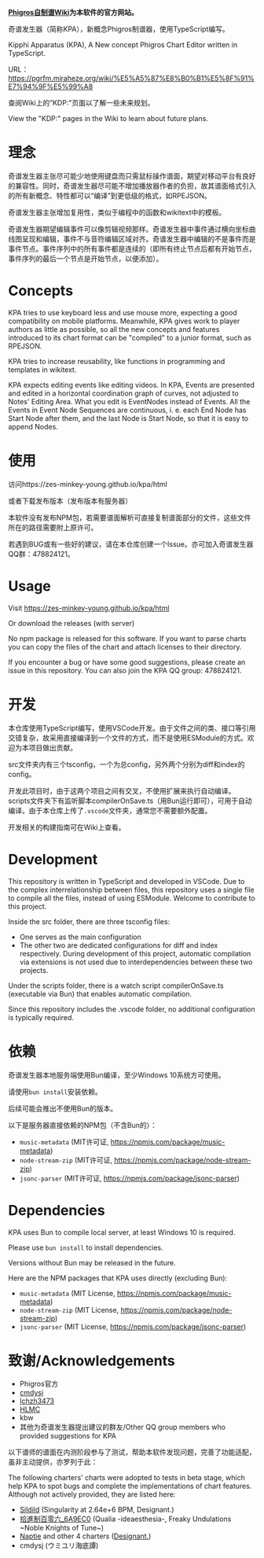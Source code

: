 

**[Phigros自制谱Wiki](https://pgrfm.miraheze.org/)为本软件的官方网站。**

奇谱发生器（简称KPA），新概念Phigros制谱器，使用TypeScript编写。

Kipphi Apparatus (KPA), A New concept Phigros Chart Editor written in TypeScript.

URL：https://pgrfm.miraheze.org/wiki/%E5%A5%87%E8%B0%B1%E5%8F%91%E7%94%9F%E5%99%A8

查阅Wiki上的“KDP:"页面以了解一些未来规划。

View the "KDP:" pages in the Wiki to learn about future plans.

# 理念

奇谱发生器主张尽可能少地使用键盘而只需鼠标操作谱面，期望对移动平台有良好的兼容性。同时，奇谱发生器尽可能不增加播放器作者的负担，故其谱面格式引入的所有新概念、特性都可以“编译”到更低级的格式，如RPEJSON。

奇谱发生器主张增加复用性，类似于编程中的函数和wikitext中的模板。

奇谱发生器期望编辑事件可以像剪辑视频那样。奇谱发生器中事件通过横向坐标曲线图呈现和编辑，事件不与音符编辑区域对齐。奇谱发生器中编辑的不是事件而是事件节点。事件序列中的所有事件都是连续的（即所有终止节点后都有开始节点，事件序列的最后一个节点是开始节点，以便添加）。

# Concepts

KPA tries to use keyboard less and use mouse more, expecting a good compatibility on mobile platforms. Meanwhile, KPA gives work to player authors as little as possible, so all the new concepts and features introduced to its chart format can be "compiled" to a junior format, such as RPEJSON.

KPA tries to increase reusability, like functions in programming and templates in wikitext.

KPA expects editing events like editing videos. In KPA, Events are presented and edited in a horizontal coordination graph of curves, not adjusted to Notes' Editing Area. What you edit is EventNodes instead of Events. All the Events in Event Node Sequences are continuous, i. e. each End Node has Start Node after them, and the last Node is Start Node, so that it is easy to append Nodes.

# 使用
访问https://zes-minkey-young.github.io/kpa/html

或者下载发布版本（发布版本有服务器）

本软件没有发布NPM包，若需要谱面解析可直接复制谱面部分的文件，这些文件所在的路径需要附上原许可。

若遇到BUG或有一些好的建议，请在本仓库创建一个Issue。亦可加入奇谱发生器QQ群：478824121。

# Usage
Visit https://zes-minkey-young.github.io/kpa/html

Or download the releases (with server)

No npm package is released for this software. If you want to parse charts you can copy the files of the chart and attach licenses to their directory.

If you encounter a bug or have some good suggestions, please create an issue in this repository. You can also join the KPA QQ group: 478824121.

# 开发
本仓库使用TypeScript编写，使用VSCode开发。由于文件之间的类、接口等引用交错复杂，故采用直接编译到一个文件的方式，而不是使用ESModule的方式。欢迎为本项目做出贡献。

src文件夹内有三个tsconfig，一个为总config，另外两个分别为diff和index的config。

开发此项目时，由于这两个项目之间有交叉，不使用扩展来执行自动编译。scripts文件夹下有监听脚本compilerOnSave.ts（用Bun运行即可），可用于自动编译。由于本仓库上传了`.vscode`文件夹，通常您不需要额外配置。

开发相关的构建指南可在Wiki上查看。


# Development
This repository is written in TypeScript and developed in VSCode. Due to the complex interrelationship between files, this repository uses a single file to compile all the files, instead of using ESModule. Welcome to contribute to this project.

Inside the src folder, there are three tsconfig files:

- One serves as the main configuration
- The other two are dedicated configurations for diff and index respectively.
During development of this project, automatic compilation via extensions is not used due to interdependencies between these two projects.

Under the scripts folder, there is a watch script compilerOnSave.ts (executable via Bun) that enables automatic compilation.

Since this repository includes the .vscode folder, no additional configuration is typically required.

# 依赖
奇谱发生器本地服务端使用Bun编译，至少Windows 10系统方可使用。

请使用`bun install`安装依赖。

后续可能会推出不使用Bun的版本。

以下是服务器直接依赖的NPM包（不含Bun的）：
- `music-metadata` (MIT许可证, https://npmjs.com/package/music-metadata)
- `node-stream-zip` (MIT许可证, https://npmjs.com/package/node-stream-zip)
- `jsonc-parser` (MIT许可证, https://npmjs.com/package/jsonc-parser)

# Dependencies

KPA uses Bun to compile local server, at least Windows 10 is required.

Please use `bun install` to install dependencies.

Versions without Bun may be released in the future.

Here are the NPM packages that KPA uses directly (excluding Bun):
- `music-metadata` (MIT License, https://npmjs.com/package/music-metadata)
- `node-stream-zip` (MIT License, https://npmjs.com/package/node-stream-zip)
- `jsonc-parser` (MIT License, https://npmjs.com/package/jsonc-parser)

# 致谢/Acknowledgements
- Phigros官方
- [cmdysj](https://space.bilibili.com/252635690)
- [lchzh3473](https://github.com/lchzh3473)
- [HLMC](https://github.com/2278535805)
- kbw
- 其他为奇谱发生器提出建议的群友/Other QQ group members who provided suggestions for KPA


以下谱师的谱面在内测阶段参与了测试，帮助本软件发现问题，完善了功能适配，虽非主动提供，亦罗列于此：

The following charters' charts were adopted to tests in beta stage, which help KPA to spot bugs and complete the implementations of chart features. Although not actively provided, they are listed here:
- [Sildild](https://space.bilibili.com/511436432) (Singularity at 2.64e+6 BPM, Designant.)
- [拾進制百零六_6A9EC0](https://space.bilibili.com/1073828559) (Qualia -ideaesthesia-, Freaky Undulations ~Noble Knights of Tune~)
- [Naptie](https://github.com/Naptie) and other 4 charters ([Designant.](https://www.bilibili.com/video/BV1SXfEYxEEB))
- cmdysj (ウミユリ海底譚)
